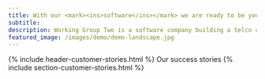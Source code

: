 ```yaml
---
title: With our <mark><ins>software</ins></mark> we are ready to be your <mark><ins>telco</ins></mark> backbone.
subtitle: 
description: Working Group Two is a software company building a telco core network.
featured_image: /images/demo/demo-landscape.jpg
---
```


{% include header-customer-stories.html %}
Our success stories
{% include section-customer-stories.html %}